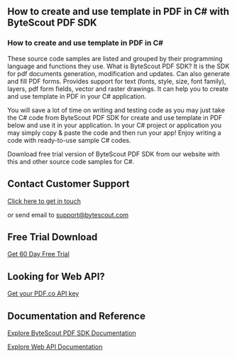 ## How to create and use template in PDF in C# with ByteScout PDF SDK

### How to create and use template in PDF in C#

These source code samples are listed and grouped by their programming language and functions they use. What is ByteScout PDF SDK? It is the SDK for pdf documents generation, modification and updates. Can also generate and fill PDF forms. Provides support for text (fonts, style, size, font family), layers, pdf form fields, vector and raster drawings. It can help you to create and use template in PDF in your C# application.

You will save a lot of time on writing and testing code as you may just take the C# code from ByteScout PDF SDK for create and use template in PDF below and use it in your application. In your C# project or application you may simply copy & paste the code and then run your app! Enjoy writing a code with ready-to-use sample C# codes.

Download free trial version of ByteScout PDF SDK from our website with this and other source code samples for C#.

## Contact Customer Support

[Click here to get in touch](https://bytescout.zendesk.com/hc/en-us/requests/new?subject=ByteScout%20PDF%20SDK%20Question)

or send email to [support@bytescout.com](mailto:support@bytescout.com?subject=ByteScout%20PDF%20SDK%20Question) 

## Free Trial Download

[Get 60 Day Free Trial](https://bytescout.com/download/web-installer?utm_source=github-readme)

## Looking for Web API? 

[Get your PDF.co API key](https://pdf.co/documentation/api?utm_source=github-readme)

## Documentation and Reference

[Explore ByteScout PDF SDK Documentation](https://bytescout.com/documentation/index.html?utm_source=github-readme)

[Explore Web API Documentation](https://pdf.co/documentation/api?utm_source=github-readme)